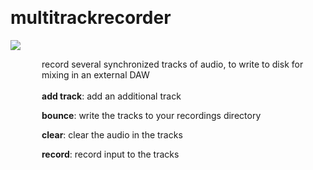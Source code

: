 
<a name=multitrackrecorder></a><br>
# <b>multitrackrecorder</b>
<img src="../images/multitrackrecorder.png"><br>
<div style="display:inline-block;margin-left:50px;">
record several synchronized tracks of audio, to write to disk for mixing in an external DAW<br/><br/>
<b>add track</b>: add an additional track<br>

<b>bounce</b>: write the tracks to your recordings directory<br>

<b>clear</b>: clear the audio in the tracks<br>

<b>record</b>: record input to the tracks<br>
